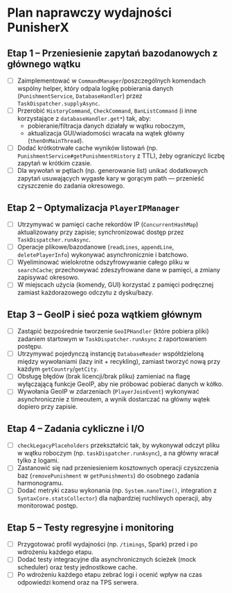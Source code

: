 # Plan naprawczy wydajności PunisherX

## Etap 1 – Przeniesienie zapytań bazodanowych z głównego wątku
- [ ] Zaimplementować w `CommandManager`/poszczególnych komendach wspólny helper, który odpala logikę pobierania danych (`PunishmentService`, `DatabaseHandler`) przez `TaskDispatcher.supplyAsync`.
- [ ] Przerobić `HistoryCommand`, `CheckCommand`, `BanListCommand` (i inne korzystające z `databaseHandler.get*`) tak, aby:
  - pobieranie/filtracja danych działały w wątku roboczym,
  - aktualizacja GUI/wiadomości wracała na wątek główny (`thenOnMainThread`).
- [ ] Dodać krótkotrwałe cache wyników listowań (np. `PunishmentService#getPunishmentHistory` z TTL), żeby ograniczyć liczbę zapytań w krótkim czasie.
- [ ] Dla wywołań w pętlach (np. generowanie list) unikać dodatkowych zapytań usuwających wygasłe kary w gorącym path — przenieść czyszczenie do zadania okresowego.

## Etap 2 – Optymalizacja `PlayerIPManager`
- [ ] Utrzymywać w pamięci cache rekordów IP (`ConcurrentHashMap`) aktualizowany przy zapisie; synchronizować dostęp przez `TaskDispatcher.runAsync`.
- [ ] Operacje plikowe/bazodanowe (`readLines`, `appendLine`, `deletePlayerInfo`) wykonywać asynchronicznie i batchowo.
- [ ] Wyeliminować wielokrotne odszyfrowywanie całego pliku w `searchCache`; przechowywać zdeszyfrowane dane w pamięci, a zmiany zapisywać okresowo.
- [ ] W miejscach użycia (komendy, GUI) korzystać z pamięci podręcznej zamiast każdorazowego odczytu z dysku/bazy.

## Etap 3 – GeoIP i sieć poza wątkiem głównym
- [ ] Zastąpić bezpośrednie tworzenie `GeoIPHandler` (które pobiera pliki) zadaniem startowym w `TaskDispatcher.runAsync` z raportowaniem postępu.
- [ ] Utrzymywać pojedynczą instancję `DatabaseReader` współdzieloną między wywołaniami (lazy init + recykling), zamiast tworzyć nową przy każdym `getCountry`/`getCity`.
- [ ] Obsługę błędów (brak licencji/brak pliku) zamieniać na flagę wyłączającą funkcje GeoIP, aby nie próbować pobierać danych w kółko.
- [ ] Wywołania GeoIP w zdarzeniach (`PlayerJoinEvent`) wykonywać asynchronicznie z timeoutem, a wynik dostarczać na główny wątek dopiero przy zapisie.

## Etap 4 – Zadania cykliczne i I/O
- [ ] `checkLegacyPlaceholders` przekształcić tak, by wykonywał odczyt pliku w wątku roboczym (np. `taskDispatcher.runAsync`), a na główny wracał tylko z logami.
- [ ] Zastanowić się nad przeniesieniem kosztownych operacji czyszczenia baz (`removePunishment` w `getPunishments`) do osobnego zadania harmonogramu.
- [ ] Dodać metryki czasu wykonania (np. `System.nanoTime()`, integration z `SyntaxCore.statsCollector`) dla najbardziej ruchliwych operacji, aby monitorować postęp.

## Etap 5 – Testy regresyjne i monitoring
- [ ] Przygotować profil wydajności (np. `/timings`, Spark) przed i po wdrożeniu każdego etapu.
- [ ] Dodać testy integracyjne dla asynchronicznych ścieżek (mock scheduler) oraz testy jednostkowe cache.
- [ ] Po wdrożeniu każdego etapu zebrać logi i ocenić wpływ na czas odpowiedzi komend oraz na TPS serwera.
